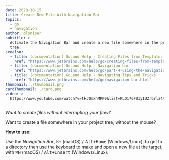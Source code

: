 ```yaml
---
date: 2020-10-15
title: Create New File With Navigation Bar
topics:
  - go
  - navigation
author: dlsniper
subtitle: >-
  Activate the Navigation Bar and create a new file somewhere in the project
  tree.
seealso:
  - title: (documentation) GoLand Help - Creating Files from Templates
    href: "https://www.jetbrains.com/help/go/creating-files-from-templates.html"
  - title: (documentation) GoLand Help - Navigation bar
    href: "https://www.jetbrains.com/help/go/part-4-using-the-navigation-bar.html"
  - title: (documentation) GoLand Help - Navigating Tips and Tricks
    href: "https://www.jetbrains.com/help/go/navigation-bar.html"
thumbnail: ./thumbnail.png
cardThumbnail: ./card.png
video: >-
  https://www.youtube.com/watch?v=tkJQmxhMPP0&list=PLQ176FUIyIUZrbrlz4AY1V8VzBJKZyVlW&index=38
---
```


_Want to create files without interrupting your flow?_

Want to create a file somewhere in your project tree, without the mouse?

**How to use:**

Use the _Navigation Bar_, <kbd>⌘↑</kbd> (macOS) / <kbd>Alt+Home</kbd> (Windows/Linux), to get to a directory then use the keyboard to make and open a new file at the target, with <kbd>⌘N</kbd> (macOS) / <kbd>Alt+Insert</kbd> (Windows/Linux).

